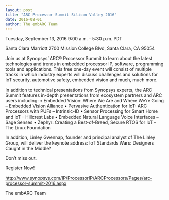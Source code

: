 ```yaml
---
layout: post
title: "ARC Processor Summit Silicon Valley 2016"
date: 2016-08-01
author: The embARC Team
---
```


Tuesday, September 13, 2016
9:00 a.m. - 5:30 p.m. PDT

Santa Clara Marriott
2700 Mission College Blvd, Santa Clara, CA 95054

Join us at Synopsys’ ARC® Processor Summit to learn about the latest technologies and trends in embedded processor IP, software, programming tools and applications. This free one-day event will consist of multiple tracks in which industry experts will discuss challenges and solutions for IoT security, automotive safety, embedded vision and much, much more.

In addition to technical presentations from Synopsys experts, the ARC Summit features in-depth presentations from ecosystem partners and ARC users including:
•	Embedded Vision: Where We Are and Where We’re Going – Embedded Vision Alliance
•	Pervasive Authentication for IoT: ARC Processors with PUFs – Intrinsic-ID
•	Sensor Processing for Smart Home and IoT – Hillcrest Labs
•	Embedded Natural Language Voice Interfaces – Sage Senses
•	Zephyr: Creating a Best-of-Breed, Secure RTOS for IoT – The Linux Foundation

In addition, Linley Gwennap, founder and principal analyst of The Linley Group, will deliver the keynote address: IoT Standards Wars: Designers Caught in the Middle?

Don’t miss out.

Register Now!

http://www.synopsys.com/IP/ProcessorIP/ARCProcessors/Pages/arc-processor-summit-2016.aspx

The embARC Team
